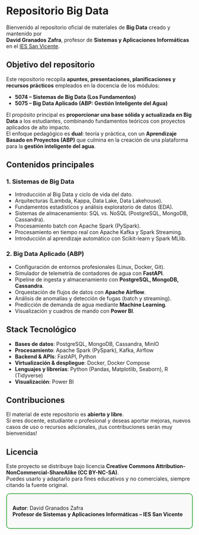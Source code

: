 # Repositorio Big Data

Bienvenido al repositorio oficial de materiales de **Big Data** creado y mantenido por  
**David Granados Zafra**, profesor de **Sistemas y Aplicaciones Informáticas** en el [IES San Vicente](https://iessanvicente.es).


## Objetivo del repositorio

Este repositorio recopila **apuntes, presentaciones, planificaciones y recursos prácticos** empleados en la docencia de los módulos:

- **5074 – Sistemas de Big Data (Los Fundamentos)**  
- **5075 – Big Data Aplicado (ABP: Gestión Inteligente del Agua)**  

El propósito principal es **proporcionar una base sólida y actualizada en Big Data** a los estudiantes, combinando fundamentos teóricos con proyectos aplicados de alto impacto.  
El enfoque pedagógico es **dual**: teoría y práctica, con un **Aprendizaje Basado en Proyectos (ABP)** que culmina en la creación de una plataforma para la **gestión inteligente del agua**.


##  Contenidos principales

### 1. Sistemas de Big Data
- Introducción al Big Data y ciclo de vida del dato.  
- Arquitecturas (Lambda, Kappa, Data Lake, Data Lakehouse).  
- Fundamentos estadísticos y análisis exploratorio de datos (EDA).  
- Sistemas de almacenamiento: SQL vs. NoSQL (PostgreSQL, MongoDB, Cassandra).  
- Procesamiento batch con Apache Spark (PySpark).  
- Procesamiento en tiempo real con Apache Kafka y Spark Streaming.  
- Introducción al aprendizaje automático con Scikit-learn y Spark MLlib.

### 2. Big Data Aplicado (ABP)
- Configuración de entornos profesionales (Linux, Docker, Git).  
- Simulador de telemetría de contadores de agua con **FastAPI**.  
- Pipeline de ingesta y almacenamiento con **PostgreSQL, MongoDB, Cassandra**.  
- Orquestación de flujos de datos con **Apache Airflow**.  
- Análisis de anomalías y detección de fugas (batch y streaming).  
- Predicción de demanda de agua mediante **Machine Learning**.  
- Visualización y cuadros de mando con **Power BI**.  



##  Stack Tecnológico

- **Bases de datos**: PostgreSQL, MongoDB, Cassandra, MinIO  
- **Procesamiento**: Apache Spark (PySpark), Kafka, Airflow  
- **Backend & APIs**: FastAPI, Python  
- **Virtualización & despliegue**: Docker, Docker Compose  
- **Lenguajes y librerías**: Python (Pandas, Matplotlib, Seaborn), R (Tidyverse)  
- **Visualización**: Power BI  



##  Contribuciones

El material de este repositorio es **abierto y libre**.  
Si eres docente, estudiante o profesional y deseas aportar mejoras, nuevos casos de uso o recursos adicionales, ¡tus contribuciones serán muy bienvenidas!  



##  Licencia

Este proyecto se distribuye bajo licencia **Creative Commons Attribution-NonCommercial-ShareAlike (CC BY-NC-SA)**.  
Puedes usarlo y adaptarlo para fines educativos y no comerciales, siempre citando la fuente original.


<div style="border: 2px solid #4CAF50; border-radius: 10px; padding: 15px; background-color: #f9f9f9;">

**Autor**: David Granados Zafra  
**Profesor de Sistemas y Aplicaciones Informáticas – IES San Vicente**

</div>